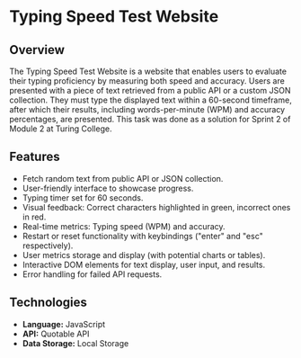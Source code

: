 # Typing Speed Test Website

## Overview
The Typing Speed Test Website is a website that enables users to evaluate their typing proficiency by measuring both speed and accuracy. Users are presented with a piece of text retrieved from a public API or a custom JSON collection. They must type the displayed text within a 60-second timeframe, after which their results, including words-per-minute (WPM) and accuracy percentages, are presented. This task was done as a solution for Sprint 2 of Module 2 at Turing College.

## Features
- Fetch random text from public API or JSON collection.
- User-friendly interface to showcase progress.
- Typing timer set for 60 seconds.
- Visual feedback: Correct characters highlighted in green, incorrect ones in red.
- Real-time metrics: Typing speed (WPM) and accuracy.
- Restart or reset functionality with keybindings ("enter" and "esc" respectively).
- User metrics storage and display (with potential charts or tables).
- Interactive DOM elements for text display, user input, and results.
- Error handling for failed API requests.

## Technologies
- **Language:** JavaScript
- **API:** Quotable API
- **Data Storage:** Local Storage